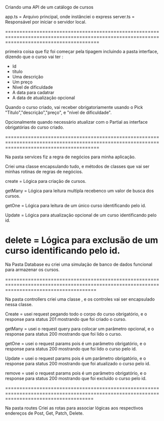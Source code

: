 Criando uma API de um catálogo de cursos

app.ts = Arquivo principal, onde instânciei o express
server.ts = Responsável por iníciar o servidor local.

=============================================================================================================================================

primeira coisa que fiz foi começar pela tipagem incluindo a pasta interface, dizendo que o curso vai ter : 

- Id
- título
- Uma descrição
- Um preço
- Nível de dificuldade
- A data para cadatrar
- A data de atualização opcional

Quando o curso criado, vai receber obrigatoriamente usando o Pick "Título","descrição","preço", e "nível de dificuldade".

Opcionalmente quando necessário atualizar com o Partial as interface obrigatórias do curso criado.

=============================================================================================================================================

Na pasta services fiz a regra de negócios para minha aplicação.

Criei uma classe encapsulando tudo, e métodos de classes que vai ser minhas rotinas de regras de negócios.

create = Lógica para criação de cursos.

getMany = Lógica para leitura multípla recebenco um valor de busca dos cursos.

getOne = Lógica para leitura de um único curso identificando pelo id.

Update = Lógica para atualização opcional de um curso identificando pelo id.

delete = Lógica para exclusão de um curso identificando pelo id.
============================================================================================================================================

Na Pasta Database eu criei uma simulação de banco de dados funcional para armazenar os cursos.

============================================================================================================================================

Na pasta controllers criei uma classe , e os controles vai ser encapsulado nessa classe.

Create = usei request pegando todo o corpo do curso obrigatório, e o response para status 201 mostrando que foi criado o curso.

getMany = usei o request query para colocar um parâmetro opcional, e o response para status 200 mostrando que foi lido o curso.

getOne = usei o request params pois é um parâmetro obrigatório, e o response para status 200 mostrando que foi lido o curso pelo id.

Update = usei o request params pois é um parâmetro obrigatório, e o response para status 200 mostrando que foi atualizado o curso pelo id.

remove = usei o request params pois é um parâmetro obrigatório, e o response para status 200 mostrando que foi excluído o curso pelo id.

===========================================================================================================================================

Na pasta routes Criei as rotas para associar lógicas aos respectivos endereços de Post, Get, Patch, Delete.